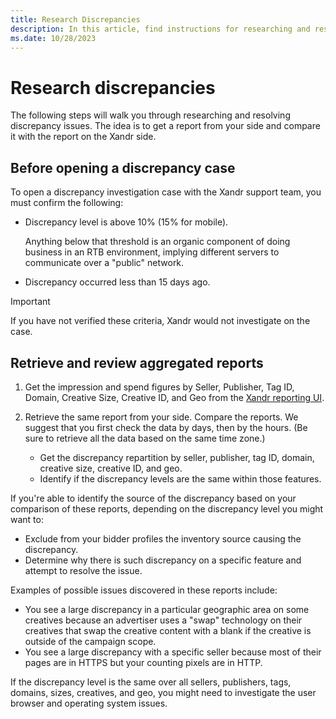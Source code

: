 ```yaml
---
title: Research Discrepancies
description: In this article, find instructions for researching and resolving discrepancy issues.
ms.date: 10/28/2023
---
```


# Research discrepancies

The following steps will walk you through researching and resolving discrepancy issues. The idea is to get a report from your side and compare it with the report on the Xandr side.

## Before opening a discrepancy case

To open a discrepancy investigation case with the Xandr support team, you must confirm the following:

- Discrepancy level is above 10% (15% for mobile).

  Anything below that threshold is an organic component of doing business in an RTB environment, implying different servers to communicate over a "public" network.

- Discrepancy occurred less than 15 days ago.

> [!IMPORTANT]
> If you have not verified these criteria, Xandr would not investigate on the case.

## Retrieve and review aggregated reports

1. Get the impression and spend figures by Seller, Publisher, Tag ID, Domain, Creative Size, Creative ID, and Geo from the [Xandr reporting UI](https://bidder.xandr.com/admin).

1. Retrieve the same report from your side. Compare the reports. We suggest that you first check the data by days, then by the hours. (Be sure to retrieve all the data based on the same time zone.)

   - Get the discrepancy repartition by seller, publisher, tag ID, domain, creative size, creative ID, and geo.
   - Identify if the discrepancy levels are the same within those features.

If you're able to identify the source of the discrepancy based on your comparison of these reports, depending on the discrepancy level you might want to:

- Exclude from your bidder profiles the inventory source causing the discrepancy.
- Determine why there is such discrepancy on a specific feature and attempt to resolve the issue.

Examples of possible issues discovered in these reports include:

- You see a large discrepancy in a particular geographic area on some creatives because an advertiser uses a "swap" technology on their creatives that swap the creative content with a blank if the creative is outside of the campaign scope.
- You see a large discrepancy with a specific seller because most of their pages are in HTTPS but your counting pixels are in HTTP.

If the discrepancy level is the same over all sellers, publishers, tags, domains, sizes, creatives, and geo, you might need to investigate the user browser and operating system issues.
